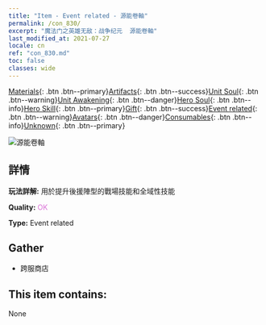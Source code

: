```yaml
---
title: "Item - Event related - 源能卷軸"
permalink: /con_830/
excerpt: "魔法门之英雄无敌：战争纪元  源能卷軸"
last_modified_at: 2021-07-27
locale: cn
ref: "con_830.md"
toc: false
classes: wide
---
```

 [Materials](/ItemsCN/){: .btn .btn--primary}[Artifacts](/ItemsCN/Artifacts/){: .btn .btn--success}[Unit Soul](/ItemsCN/UnitSoul/){: .btn .btn--warning}[Unit Awakening](/ItemsCN/UnitAwakening/){: .btn .btn--danger}[Hero Soul](/ItemsCN/HeroSoul/){: .btn .btn--info}[Hero Skill](/ItemsCN/HeroSkill/){: .btn .btn--primary}[Gift](/ItemsCN/Gift/){: .btn .btn--success}[Event related](/ItemsCN/Events/){: .btn .btn--warning}[Avatars](/ItemsCN/Avatars/){: .btn .btn--danger}[Consumables](/ItemsCN/Consumables/){: .btn .btn--info}[Unknown](/ItemsCN/Unknown/){: .btn .btn--primary}

 ![源能卷軸](/images/t/i_backup_icon2.png)

## 詳情
 **玩法詳解:** 用於提升後援陣型的戰場技能和全域性技能

 **Quality:** <span style="color: #DA70D6">OK</span>

 **Type:** Event related

## Gather

*    跨服商店 

## This item contains:

  None

